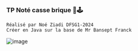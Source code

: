 ### TP Noté casse brique 🧱🕹️

```
Réalisé par Noé Ziadi DFSG1-2024
Créer en Java sur la base de Mr Bansept Franck
```
![image](https://github.com/Atlasentinel/casse_brique_java/assets/37557629/880a957e-9c27-47f0-ac94-98c549827040)

